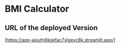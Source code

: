 # BMI Calculator
## URL of the deployed Version

[https://app-ajxufn6kskfac7ylgevc8k.streamlit.app/]